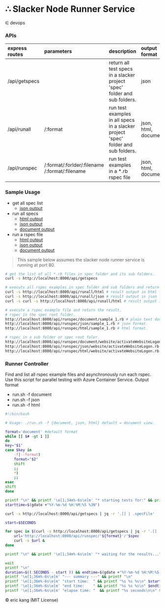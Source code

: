 # &#8756; Slacker Node Runner Service
&#8712; devops

### APIs

|express routes|parameters|description|output format|
|:-------------|:---|:---------------------|:---|
|/api/getspecs||return all test specs in a slacker project 'spec' folder and sub folders.|json|
|/api/runall|/:format|run test examples in all specs in a slacker project 'spec' folder and sub folders. |json, html, document|
|/api/runspec|/:format/:forlder/:filename /:format/:filename|run test examples in a *.rb rspec file|json, html, document|

### Sample Usage

* get all spec list
    * [json output](http://localhost:8000/api/getspecs)
* run all specs
    * [html output](http://localhost:8000/api/runall/html)
    * [json output](http://localhost:8000/api/runall/json)
    * [document output](http://localhost:8000/api/runall/document)
* run a rspec file
    * [html output](http://localhost:8000/api/runspec/html/sample_1.rb)
    * [json output](http://localhost:8000/api/runspec/json/sample_1.rb)
    * [document output](http://localhost:8000/api/runspec/document/sample_1.rb)

> This sample below assumes the slacker node runner service is running at port 80.

```bash
# get the list of all *.rb files in spec folder and its sub folders.
curl -s http://localhost:8000/api/getspecs

# executs all rspec examples in spec folder and sub folders and return the result in html format.
curl -s http://localhost:8000/api/runall/html # result output in html foramt
curl -s http://localhost:8000/api/runall/json # result output in json format
curl -s curl -s http://localhost:8000/api/runall/html # result output in plain text document foramt.

# execute a rspec example file and return the result,
# rspec in the spec root folder.
http://localhost:8000/api/runspec/document/sample_1.rb # plain text document format.
http://localhost:8000/api/runspec/json/sample_1.rb # json format.
http://localhost:8000/api/runspec/html/sample_1.rb # html format.

# rspec in a sub folder or spec root foler.
http://localhost:8000/api/runspec/document/website/activateWebsiteLogon.rb # pain text document format
http://localhost:8000/api/runspec/json/website/activateWebsiteLogon.rb # json format
http://localhost:8000/api/runspec/html/website/activateWebsiteLogon.rb # html format

```

### Runner Controller

Find and list all rspec example files and asynchronously run each rspec. Use this script for parallel testing with Azure Container Service.
Output format

* run.sh -f document
* run.sh -f json
* run.sh -f html

```bash
#!/bin/bash

# Usage: ./run.sh -f {document, json, html} default = document view.

format='document' #default format
while [[ $# -gt 1 ]]
do
key="$1"
case $key in
    -f|--format)
    format="$2"
    shift 
    ;;
    *)
    ;;
esac
shift 
done

printf "\n" && printf '\e[1;34m%-6s\e[m' "* starting tests for:" && printf "\n"
starttime=$(gdate +"%Y-%m-%d %H:%M:%S %3N")

curl -s http://localhost:8000/api/getspecs | jq -r '.[] | .specFile'

start=$SECONDS

for spec in $(curl -s http://localhost:8000/api/getspecs | jq -r '.[] | .specFile'); do
    url='http://localhost:8000/api/runspec/'${format}'/'$spec
    curl -s $url & 
done

printf "\n" && printf '\e[1;34m%-6s\e[m' "* waiting for the results..." && printf "\n" 

wait
printf "\n" 
duration=$(( SECONDS - start )) && endtime=$(gdate +"%Y-%m-%d %H:%M:%S %3N")
printf '\e[1;36m%-6s\e[m' "--- summary ---" && printf "\n" 
printf '\e[1;36m%-6s\e[m' "start time:  " && printf "%s %s %s\n" $starttime
printf '\e[1;36m%-6s\e[m' "end time:    " && printf "%s %s %s\n" $endtime
printf '\e[1;36m%-6s\e[m' "elapse time: "  && printf "%s seconds\n\n" $duration

```

&#169; eric kang (MIT License)